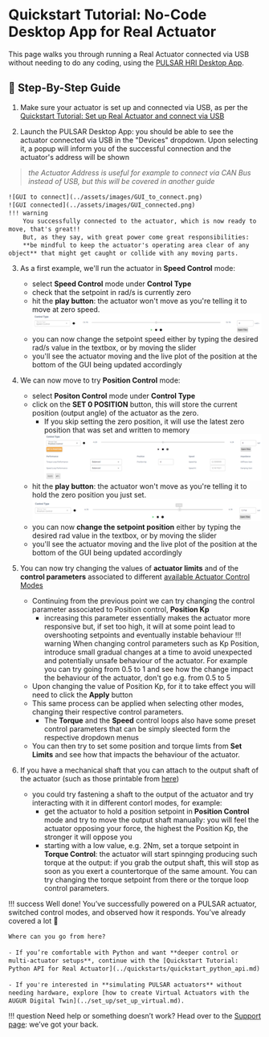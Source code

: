 # Quickstart Tutorial: No-Code Desktop App for Real Actuator

This page walks you through running a Real Actuator connected via USB without needing to do any coding, using the [PULSAR HRI Desktop App](../control/desktop_app/desktop_app.md).

## 👣 Step-By-Step Guide
1. Make sure your actuator is set up and connected via USB, as per the [Quickstart Tutorial: Set up Real Actuator and connect via USB](../quickstarts/quickstart_set_up_usb.md) 

2. Launch the PULSAR Desktop App: you should be able to see the actuator connected via USB in the "Devices" dropdown. Upon selecting it, a popup will inform you of the successful connection and the actuator's address will be shown 
> *the Actuator Address is useful for example to connect via CAN Bus instead of USB, but this will be covered in another guide*

    ![GUI to connect](../assets/images/GUI_to_connect.png)
    ![GUI connected](../assets/images/GUI_connected.png)
    !!! warning
        You successfully connected to the actuator, which is now ready to move, that's great!!
        But, as they say, with great power come great responsibilities: 
        **be mindful to keep the actuator's operating area clear of any object** that might get caught or collide with any moving parts.

3. As a first example, we'll run the actuator in **Speed Control** mode: 
    - select **Speed Control** mode under **Control Type**
    - check that the setpoint in rad/s is currently zero
    - hit the **play button**: the actuator won't move as you're telling it to move at zero speed. 
    ![Speed Ctrl Zero](../assets/images/GUI_speed_zero.png)
    - you can now change the setpoint speed either by typing the desired rad/s value in the textbox, or by moving the slider
    - you'll see the actuator moving and the live plot of the position at the bottom of the GUI being updated accordingly

4. We can now move to try **Position Control** mode:
    - select **Positon Control** mode under **Control Type**
    - click on the **SET 0 POSITION** button, this will store the current position (output angle) of the actuator as the zero. 
        - If you skip setting the zero position, it will use the latest zero position that was set and written to memory 
    ![Position Ctrl Zero](../assets/images/GUI_position_control_zero.png)
    - hit the **play button**: the actuator won't move as you're telling it to hold the zero position you just set.
    ![Position Ctrl Move](../assets/images/GUI_position_control_move.png)
    - you can now **change the setpoint position** either by typing the desired rad value in the textbox, or by moving the slider
    - you'll see the actuator moving and the live plot of the position at the bottom of the GUI being updated accordingly

5. You can now try changing the values of **actuator limits** and of the **control parameters** associated to different [available Actuator Control Modes](../control/control_modes_explained/control_modes_overview.md)
    - Continuing from the previous point we can try changing the control parameter associated to Position control, **Position Kp**
        - increasing this parameter essentially makes the actuator more responsive but, if set too high, it will at some point lead to overshooting setpoints and eventually instable behaviour
    !!! warning
        When changing control parameters such as Kp Position, introduce small gradual changes at a time to avoid unexpected and potentially unsafe behaviour of the actuator. For example you can try going from 0.5 to 1 and see how the change impact the behaviour of the actuator, don't go e.g. from 0.5 to 5
    - Upon changing the value of Position Kp, for it to take effect you will need to click the **Apply** button
    - This same process can be applied when selecting other modes, changing their respective control parameters.
        - The **Torque** and the **Speed** control loops also have some preset control parameters that can be simply sleected form the respective dropdown menus
    - You can then try to set some position and torque limts from **Set Limits** and see how that impacts the behaviour of the actuator.

6. If you have a mechanical shaft that you can attach to the output shaft of the actuator (such as those printable from [here](../set_up/hardware_interfaces/mechanical_interfaces.md))
    - you could try fastening a shaft to the output of the actuator and try interacting with it in different contorl modes, for example:
        - get the actuator to hold a position setpoint in **Position Control** mode and try to move the output shaft manually: you will feel the actuator opposing your force, the highest the Position Kp, the stronger it will oppose you
        - starting with a low value, e.g. 2Nm, set a torque setpoint in **Torque Control**: the actuator will start spinnging producing such torque at the output: if you grab the output shaft, this will stop as soon as you exert a countertorque of the same amount. You can try changing the torque setpoint from there or the torque loop control parameters.

!!! success
    Well done! You’ve successfully powered on a PULSAR actuator, switched control modes, and observed how it responds. You’ve already covered a lot 🚀
    
    Where can you go from here?

    - If you’re comfortable with Python and want **deeper control or multi-actuator setups**, continue with the [Quickstart Tutorial: Python API for Real Actuator](../quickstarts/quickstart_python_api.md) 
        
    - If you're interested in **simulating PULSAR actuators** without needing hardware, explore [how to create Virtual Actuators with the AUGUR Digital Twin](../set_up/set_up_virtual.md).

!!! question
    Need help or something doesn’t work? Head over to the [Support page](../support.md): we’ve got your back.
